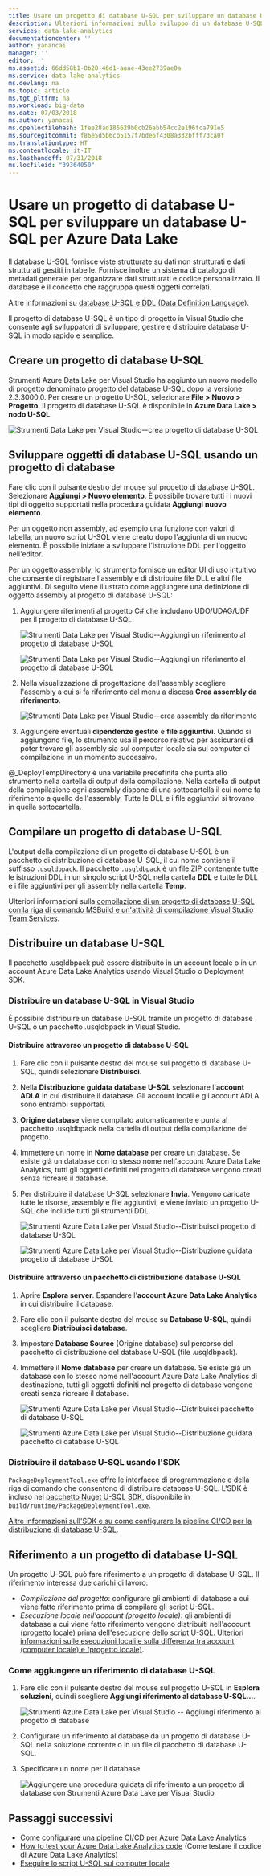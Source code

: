 ```yaml
---
title: Usare un progetto di database U-SQL per sviluppare un database U-SQL per Azure Data Lake | Microsoft Docs
description: Ulteriori informazioni sullo sviluppo di un database U-SQL usando Strumenti Azure Data Lake per Visual Studio.
services: data-lake-analytics
documentationcenter: ''
author: yanancai
manager: ''
editor: ''
ms.assetid: 66dd58b1-0b28-46d1-aaae-43ee2739ae0a
ms.service: data-lake-analytics
ms.devlang: na
ms.topic: article
ms.tgt_pltfrm: na
ms.workload: big-data
ms.date: 07/03/2018
ms.author: yanacai
ms.openlocfilehash: 1fee28ad185629b0cb26abb54cc2e196fca791e5
ms.sourcegitcommit: f86e5d5b6cb5157f7bde6f4308a332bfff73ca0f
ms.translationtype: HT
ms.contentlocale: it-IT
ms.lasthandoff: 07/31/2018
ms.locfileid: "39364050"
---
```

# <a name="use-a-u-sql-database-project-to-develop-a-u-sql-database-for-azure-data-lake"></a>Usare un progetto di database U-SQL per sviluppare un database U-SQL per Azure Data Lake

Il database U-SQL fornisce viste strutturate su dati non strutturati e dati strutturati gestiti in tabelle. Fornisce inoltre un sistema di catalogo di metadati generale per organizzare dati strutturati e codice personalizzato. Il database è il concetto che raggruppa questi oggetti correlati.

Altre informazioni su [database U-SQL e DDL (Data Definition Language)](https://msdn.microsoft.com/azure/data-lake-analytics/u-sql/data-definition-language-ddl-statements-u-sql). 

Il progetto di database U-SQL è un tipo di progetto in Visual Studio che consente agli sviluppatori di sviluppare, gestire e distribuire database U-SQL in modo rapido e semplice.

## <a name="create-a-u-sql-database-project"></a>Creare un progetto di database U-SQL

Strumenti Azure Data Lake per Visual Studio ha aggiunto un nuovo modello di progetto denominato progetto del database U-SQL dopo la versione 2.3.3000.0. Per creare un progetto U-SQL, selezionare **File > Nuovo > Progetto**. Il progetto di database U-SQL è disponibile in **Azure Data Lake > nodo U-SQL**.

![Strumenti Data Lake per Visual Studio--crea progetto di database U-SQL](./media/data-lake-analytics-data-lake-tools-develop-usql-database/data-lake-tools-create-usql-database-project-creation.png) 

## <a name="develop-u-sql-database-objects-by-using-a-database-project"></a>Sviluppare oggetti di database U-SQL usando un progetto di database

Fare clic con il pulsante destro del mouse sul progetto di database U-SQL. Selezionare **Aggiungi > Nuovo elemento**. È possibile trovare tutti i i nuovi tipi di oggetto supportati nella procedura guidata **Aggiungi nuovo elemento**. 

Per un oggetto non assembly, ad esempio una funzione con valori di tabella, un nuovo script U-SQL viene creato dopo l'aggiunta di un nuovo elemento. È possibile iniziare a sviluppare l'istruzione DDL per l'oggetto nell'editor.

Per un oggetto assembly, lo strumento fornisce un editor UI di uso intuitivo che consente di registrare l'assembly e di distribuire file DLL e altri file aggiuntivi. Di seguito viene illustrato come aggiungere una definizione di oggetto assembly al progetto di database U-SQL:

1.  Aggiungere riferimenti al progetto C# che includano UDO/UDAG/UDF per il progetto di database U-SQL.

    ![Strumenti Data Lake per Visual Studio--Aggiungi un riferimento al progetto di database U-SQL](./media/data-lake-analytics-data-lake-tools-develop-usql-database/data-lake-tools-add-project-reference.png) 

    ![Strumenti Data Lake per Visual Studio--Aggiungi un riferimento al progetto di database U-SQL](./media/data-lake-analytics-data-lake-tools-develop-usql-database/data-lake-tools-add-project-reference-wizard.png)

2.  Nella visualizzazione di progettazione dell'assembly scegliere l'assembly a cui si fa riferimento dal menu a discesa **Crea assembly da riferimento**.

    ![Strumenti Data Lake per Visual Studio--crea assembly da riferimento](./media/data-lake-analytics-data-lake-tools-develop-usql-database/data-lake-tools-create-assembly-from-reference.png)

3.  Aggiungere eventuali **dipendenze gestite** e **file aggiuntivi**. Quando si aggiungono file, lo strumento usa il percorso relativo per assicurarsi di poter trovare gli assembly sia sul computer locale sia sul computer di compilazione in un momento successivo. 

@_DeployTempDirectory è una variabile predefinita che punta allo strumento nella cartella di output della compilazione. Nella cartella di output della compilazione ogni assembly dispone di una sottocartella il cui nome fa riferimento a quello dell'assembly. Tutte le DLL e i file aggiuntivi si trovano in quella sottocartella. 
 
## <a name="build-a-u-sql-database-project"></a>Compilare un progetto di database U-SQL

L'output della compilazione di un progetto di database U-SQL è un pacchetto di distribuzione di database U-SQL, il cui nome contiene il suffisso `.usqldbpack`. Il pacchetto `.usqldbpack` è un file ZIP contenente tutte le istruzioni DDL in un singolo script U-SQL nella cartella **DDL** e tutte le DLL e i file aggiuntivi per gli assembly nella cartella **Temp**.

Ulteriori informazioni sulla [compilazione di un progetto di database U-SQL con la riga di comando MSBuild e un'attività di compilazione Visual Studio Team Services](data-lake-analytics-cicd-overview.md).

## <a name="deploy-a-u-sql-database"></a>Distribuire un database U-SQL

Il pacchetto .usqldbpack può essere distribuito in un account locale o in un account Azure Data Lake Analytics usando Visual Studio o Deployment SDK. 

### <a name="deploy-a-u-sql-database-in-visual-studio"></a>Distribuire un database U-SQL in Visual Studio

È possibile distribuire un database U-SQL tramite un progetto di database U-SQL o un pacchetto .usqldbpack in Visual Studio.

#### <a name="deploy-through-a-u-sql-database-project"></a>Distribuire attraverso un progetto di database U-SQL

1.  Fare clic con il pulsante destro del mouse sul progetto di database U-SQL, quindi selezionare **Distribuisci**.
2.  Nella **Distribuzione guidata database U-SQL** selezionare l'**account ADLA** in cui distribuire il database. Gli account locali e gli account ADLA sono entrambi supportati.
3.  **Origine database** viene compilato automaticamente e punta al pacchetto .usqldbpack nella cartella di output della compilazione del progetto.
4.  Immettere un nome in **Nome database** per creare un database. Se esiste già un database con lo stesso nome nell'account Azure Data Lake Analytics, tutti gli oggetti definiti nel progetto di database vengono creati senza ricreare il database.
5.  Per distribuire il database U-SQL selezionare **Invia**. Vengono caricate tutte le risorse, assembly e file aggiuntivi, e viene inviato un progetto U-SQL che include tutti gli strumenti DDL.

    ![Strumenti Azure Data Lake per Visual Studio--Distribuisci progetto di database U-SQL](./media/data-lake-analytics-data-lake-tools-develop-usql-database/data-lake-tools-deploy-usql-database-project.png)

    ![Strumenti Azure Data Lake per Visual Studio--Distribuzione guidata progetto di database U-SQL](./media/data-lake-analytics-data-lake-tools-develop-usql-database/data-lake-tools-deploy-usql-database-project-wizard.png)

#### <a name="deploy-through-a-u-sql-database-deployment-package"></a>Distribuire attraverso un pacchetto di distribuzione database U-SQL

1.  Aprire **Esplora server**. Espandere l'**account Azure Data Lake Analytics** in cui distribuire il database.
2.  Fare clic con il pulsante destro del mouse su **Database U-SQL**, quindi scegliere **Distribuisci database**.
3.  Impostare **Database Source** (Origine database) sul percorso del pacchetto di distribuzione del database U-SQL (file .usqldbpack).
4.  Immettere il **Nome database** per creare un database. Se esiste già un database con lo stesso nome nell'account Azure Data Lake Analytics di destinazione, tutti gli oggetti definiti nel progetto di database vengono creati senza ricreare il database.

    ![Strumenti Azure Data Lake per Visual Studio--Distribuisci pacchetto di database U-SQL](./media/data-lake-analytics-data-lake-tools-develop-usql-database/data-lake-tools-deploy-usql-database-package.png)

    ![Strumenti Azure Data Lake per Visual Studio--Distribuzione guidata pacchetto di database U-SQL](./media/data-lake-analytics-data-lake-tools-develop-usql-database/data-lake-tools-deploy-usql-database-package-wizard.png)
  
### <a name="deploy-u-sql-database-by-using-the-sdk"></a>Distribuire il database U-SQL usando l'SDK

`PackageDeploymentTool.exe` offre le interfacce di programmazione e della riga di comando che consentono di distribuire database U-SQL. L'SDK è incluso nel [pacchetto Nuget U-SQL SDK](https://www.nuget.org/packages/Microsoft.Azure.DataLake.USQL.SDK/), disponibile in `build/runtime/PackageDeploymentTool.exe`.

[Altre informazioni sull'SDK e su come configurare la pipeline CI/CD per la distribuzione di database U-SQL](data-lake-analytics-cicd-overview.md#deploy-u-sql-database-through-visual-studio-team-service).

## <a name="reference-a-u-sql-database-project"></a>Riferimento a un progetto di database U-SQL

Un progetto U-SQL può fare riferimento a un progetto di database U-SQL. Il riferimento interessa due carichi di lavoro:

- *Compilazione del progetto*: configurare gli ambienti di database a cui viene fatto riferimento prima di compilare gli script U-SQL. 
- *Esecuzione locale nell'account (progetto locale)*: gli ambienti di database a cui viene fatto riferimento vengono distribuiti nell'account (progetto locale) prima dell'esecuzione dello script U-SQL. [Ulteriori informazioni sulle esecuzioni locali e sulla differenza tra account (computer locale) e (progetto locale)](data-lake-analytics-data-lake-tools-local-run.md).

### <a name="how-to-add-a-u-sql-database-reference"></a>Come aggiungere un riferimento di database U-SQL

1. Fare clic con il pulsante destro del mouse sul progetto U-SQL in **Esplora soluzioni**, quindi scegliere **Aggiungi riferimento al database U-SQL...**.

    ![Strumenti Azure Data Lake per Visual Studio -- Aggiungi riferimento al progetto di database](./media/data-lake-analytics-data-lake-tools-develop-usql-database/data-lake-tools-add-database-project-reference.png)

2. Configurare un riferimento al database da un progetto di database U-SQL nella soluzione corrente o in un file di pacchetto di database U-SQL.
3. Specificare un nome per il database.

    ![Aggiungere una procedura guidata di riferimento a un progetto di database con Strumenti Azure Data Lake per Visual Studio](./media/data-lake-analytics-data-lake-tools-develop-usql-database/data-lake-tools-add-database-project-reference-wizard.png)

## <a name="next-steps"></a>Passaggi successivi

- [Come configurare una pipeline CI/CD per Azure Data Lake Analytics](data-lake-analytics-cicd-overview.md)
- [How to test your Azure Data Lake Analytics code](data-lake-analytics-cicd-test.md) (Come testare il codice di Azure Data Lake Analytics)
- [Eseguire lo script U-SQL sul computer locale](data-lake-analytics-data-lake-tools-local-run.md)
